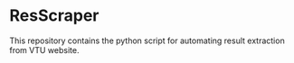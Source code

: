 # ResScraper
This repository contains the python script for automating result extraction from VTU website.
